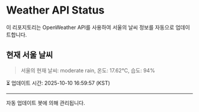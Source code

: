 
# Weather API Status

이 리포지토리는 OpenWeather API를 사용하여 서울의 날씨 정보를 자동으로 업데이트합니다.

## 현재 서울 날씨
> 서울의 현재 날씨: moderate rain, 온도: 17.62°C, 습도: 94%

⏳ 업데이트 시간: 2025-10-10 16:59:57 (KST)

---
자동 업데이트 봇에 의해 관리됩니다.
